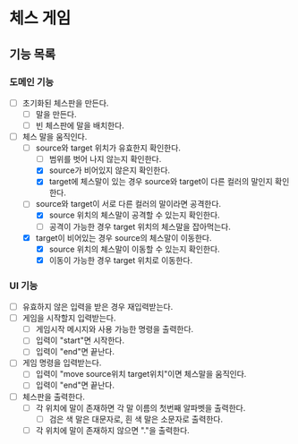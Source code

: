 # 체스 게임

## 기능 목록

### 도메인 기능

- [ ] 초기화된 체스판을 만든다.
    - [ ] 말을 만든다.
    - [ ] 빈 체스판에 말을 배치한다.
- [ ] 체스 말을 움직인다.
    - [ ] source와 target 위치가 유효한지 확인한다.
        - [ ] 범위를 벗어 나지 않는지 확인한다.
        - [x] source가 비어있지 않은지 확인한다.
        - [x] target에 체스말이 있는 경우 source와 target이 다른 컬러의 말인지 확인한다.
    - [ ] source와 target이 서로 다른 컬러의 말이라면 공격한다.
        - [x] source 위치의 체스말이 공격할 수 있는지 확인한다.
        - [ ] 공격이 가능한 경우 target 위치의 체스말을 잡아먹는다.
    - [x] target이 비어있는 경우 source의 체스말이 이동한다.
        - [x] source 위치의 체스말이 이동할 수 있는지 확인한다.
        - [x] 이동이 가능한 경우 target 위치로 이동한다.

### UI 기능

- [ ] 유효하지 않은 입력을 받은 경우 재입력받는다.
- [ ] 게임을 시작할지 입력받는다.
    - [ ] 게임시작 메시지와 사용 가능한 명령을 출력한다.
    - [ ] 입력이 "start"면 시작한다.
    - [ ] 입력이 "end"면 끝난다.
- [ ] 게임 명령을 입력받는다.
    - [ ] 입력이 "move source위치 target위치"이면 체스말을 움직인다.
    - [ ] 입력이 "end"면 끝난다.
- [ ] 체스판을 출력한다.
    - [ ] 각 위치에 말이 존재하면 각 말 이름의 첫번째 알파벳을 출력한다.
        - [ ] 검은 색 말은 대문자로, 흰 색 말은 소문자로 출력한다.
    - [ ] 각 위치에 말이 존재하지 않으면 "."을 출력한다.
